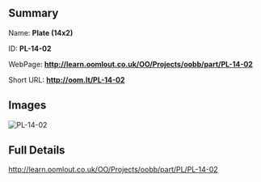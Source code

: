

## Summary
 
Name: __Plate (14x2)__

ID: __PL-14-02__

WebPage: __http://learn.oomlout.co.uk/OO/Projects/oobb/part/PL-14-02__

Short URL: __http://oom.lt/PL-14-02__


## Images
![PL-14-02](http://oomlout.com/oomlout-OOBB/part/PL/PL-14-02/OOBB-PL-14-02_420.png)




## Full Details

 http://learn.oomlout.co.uk/OO/Projects/oobb/part/PL/PL-14-02

